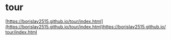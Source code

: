 # tour
[https://borislav2515.github.io/tour/index.html](https://borislav2515.github.io/tour/index.html)https://borislav2515.github.io/tour/index.html
